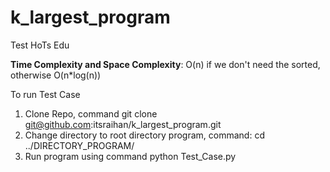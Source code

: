 # k_largest_program
Test HoTs Edu


**Time Complexity and Space Complexity**: O(n) if we don't need the sorted, otherwise O(n*log(n))

To run Test Case
1. Clone Repo, command git clone git@github.com:itsraihan/k_largest_program.git
2. Change directory to root directory program, command: cd ../DIRECTORY_PROGRAM/
3. Run program using command python Test_Case.py
